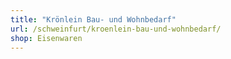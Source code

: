 ```yaml
---
title: "Krönlein Bau- und Wohnbedarf"
url: /schweinfurt/kroenlein-bau-und-wohnbedarf/
shop: Eisenwaren
---
```

